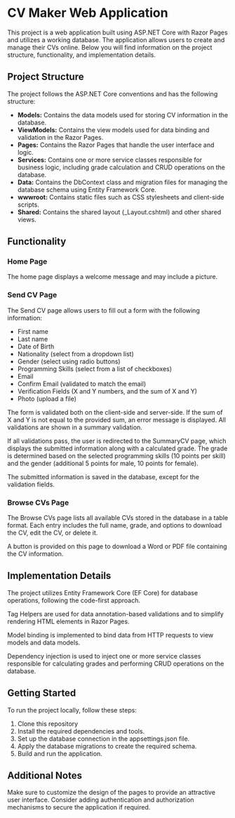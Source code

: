 <h1>CV Maker Web Application</h1>
    <p>
        This project is a web application built using ASP.NET Core with Razor Pages and utilizes a working database. The application allows users to create and manage their CVs online. Below you will find information on the project structure, functionality, and implementation details.
    </p>
    <h2>Project Structure</h2>
    <p>The project follows the ASP.NET Core conventions and has the following structure:</p>
    <ul>
        <li><strong>Models:</strong> Contains the data models used for storing CV information in the database.</li>
        <li><strong>ViewModels:</strong> Contains the view models used for data binding and validation in the Razor Pages.</li>
        <li><strong>Pages:</strong> Contains the Razor Pages that handle the user interface and logic.</li>
        <li><strong>Services:</strong> Contains one or more service classes responsible for business logic, including grade calculation and CRUD operations on the database.</li>
        <li><strong>Data:</strong> Contains the DbContext class and migration files for managing the database schema using Entity Framework Core.</li>
        <li><strong>wwwroot:</strong> Contains static files such as CSS stylesheets and client-side scripts.</li>
        <li><strong>Shared:</strong> Contains the shared layout (_Layout.cshtml) and other shared views.</li>
    </ul>
    <h2>Functionality</h2>
    <h3>Home Page</h3>
    <p>The home page displays a welcome message and may include a picture.</p>
    <h3>Send CV Page</h3>
    <p>The Send CV page allows users to fill out a form with the following information:</p>
    <ul>
        <li>First name</li>
        <li>Last name</li>
        <li>Date of Birth</li>
        <li>Nationality (select from a dropdown list)</li>
        <li>Gender (select using radio buttons)</li>
        <li>Programming Skills (select from a list of checkboxes)</li>
        <li>Email</li>
        <li>Confirm Email (validated to match the email)</li>
        <li>Verification Fields (X and Y numbers, and the sum of X and Y)</li>
        <li>Photo (upload a file)</li>
    </ul>
    <p>The form is validated both on the client-side and server-side. If the sum of X and Y is not equal to the provided sum, an error message is displayed. All validations are shown in a summary validation.</p>
    <p>If all validations pass, the user is redirected to the SummaryCV page, which displays the submitted information along with a calculated grade. The grade is determined based on the selected programming skills (10 points per skill) and the gender (additional 5 points for male, 10 points for female).</p>
    <p>The submitted information is saved in the database, except for the validation fields.</p>
    <h3>Browse CVs Page</h3>
    <p>The Browse CVs page lists all available CVs stored in the database in a table format. Each entry includes the full name, grade, and options to download the CV, edit the CV, or delete it.</p>
    <p>A button is provided on this page to download a Word or PDF file containing the CV information.</p>
    <h2>Implementation Details</h2>
    <p>The project utilizes Entity Framework Core (EF Core) for database operations, following the code-first approach.</p>
    <p>Tag Helpers are used for data annotation-based validations and to simplify rendering HTML elements in Razor Pages.</p>
    <p>Model binding is implemented to bind data from HTTP requests to view models and data models.</p>
    <p>Dependency injection is used to inject one or more service classes responsible for calculating grades and performing CRUD operations on the database.</p>
    <h2>Getting Started</h2>
    <p>To run the project locally, follow these steps:</p>
    <ol>
        <li>Clone this repository</li>
        <li>Install the required dependencies and tools.</li>
        <li>Set up the database connection in the appsettings.json file.</li>
        <li>Apply the database migrations to create the required schema.</li>
        <li>Build and run the application.</li>
    </ol>
    <h2>Additional Notes</h2>
    <p>Make sure to customize the design of the pages to provide an attractive user interface. Consider adding authentication and authorization mechanisms to secure the application if required.</p>
